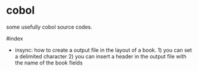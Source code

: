 # cobol
some usefully cobol source codes.

#index
  - insync: how to create a output file in the layout of a book. 
            1) you can set a delimited character
            2) you can insert a header in the output file with the name of the book fields
